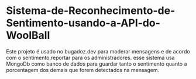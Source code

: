 # Sistema-de-Reconhecimento-de-Sentimento-usando-a-API-do-WoolBall
Este projeto é usado no bugadoz.dev para moderar mensagens e de acordo com o sentimento,reportar para os administradores. esse sistema usa MongoDb como banco de dados para guardar tanto o sentimento quanto a porcentagem dos demais que forem detectados na mensagem.
